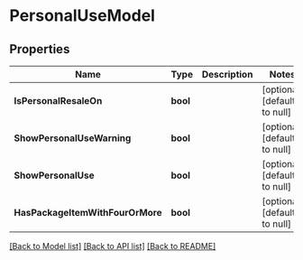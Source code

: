 # PersonalUseModel

## Properties
Name | Type | Description | Notes
------------ | ------------- | ------------- | -------------
**IsPersonalResaleOn** | **bool** |  | [optional] [default to null]
**ShowPersonalUseWarning** | **bool** |  | [optional] [default to null]
**ShowPersonalUse** | **bool** |  | [optional] [default to null]
**HasPackageItemWithFourOrMore** | **bool** |  | [optional] [default to null]

[[Back to Model list]](../README.md#documentation-for-models) [[Back to API list]](../README.md#documentation-for-api-endpoints) [[Back to README]](../README.md)



